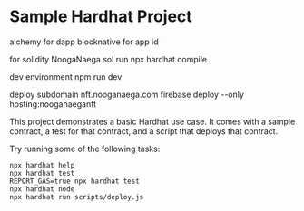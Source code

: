 # Sample Hardhat Project

alchemy for dapp
blocknative for app id

for solidity NoogaNaega.sol run
npx hardhat compile


dev environment
npm run dev

deploy subdomain nft.nooganaega.com
firebase deploy --only hosting:nooganaeganft

This project demonstrates a basic Hardhat use case. It comes with a sample contract, a test for that contract, and a script that deploys that contract.

Try running some of the following tasks:

```shell
npx hardhat help
npx hardhat test
REPORT_GAS=true npx hardhat test
npx hardhat node
npx hardhat run scripts/deploy.js
```
